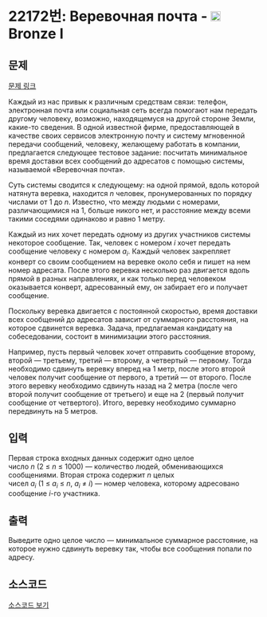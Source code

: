 # 22172번: Веревочная почта - <img src="https://static.solved.ac/tier_small/5.svg" style="height:20px" /> Bronze I

<!-- performance -->

<!-- 문제 제출 후 깃허브에 푸시를 했을 때 제출한 코드의 성능이 입력될 공간입니다.-->

<!-- end -->

## 문제

[문제 링크](https://boj.kr/22172)


<p>Каждый из нас привык к различным средствам связи: телефон, электронная почта или социальная сеть всегда помогают нам передать другому человеку, возможно, находящемуся на другой стороне Земли, какие-то сведения. В одной известной фирме, предоставляющей в качестве своих сервисов электронную почту и систему мгновенной передачи сообщений, человеку, желающему работать в компании, предлагается следующее тестовое задание: посчитать минимальное время доставки всех сообщений до адресатов с помощью системы, называемой «Веревочная почта».</p>

<p>Суть системы сводится к следующему: на одной прямой, вдоль которой натянута веревка, находится&nbsp;<i>n</i>&nbsp;человек, пронумерованных по порядку числами от 1 до&nbsp;<i>n</i>. Известно, что между людьми с номерами, различающимися на 1, больше никого нет, и расстояние между всеми такими соседями одинаково и равно 1 метру.</p>

<p>Каждый из них хочет передать одному из других участников системы некоторое сообщение. Так, человек с номером&nbsp;<i>i</i>&nbsp;хочет передать сообщение человеку с номером&nbsp;<i>a<sub>i</sub></i>. Каждый человек закрепляет конверт со своим сообщением на веревке около себя и пишет на нем номер адресата. После этого веревка несколько раз двигается вдоль прямой в разных направлениях, и как только перед человеком оказывается конверт, адресованный ему, он забирает его и получает сообщение.</p>

<p>Поскольку веревка двигается с постоянной скоростью, время доставки всех сообщений до адресатов зависит от суммарного расстояния, на которое сдвинется веревка. Задача, предлагаемая кандидату на собеседовании, состоит в минимизации этого расстояния.</p>

<p>Например, пусть первый человек хочет отправить сообщение второму, второй — третьему, третий — второму, а четвертый — первому. Тогда необходимо сдвинуть веревку вперед на 1 метр, после этого второй человек получит сообщение от первого, а третий — от второго. После этого веревку необходимо сдвинуть назад на 2 метра (после чего второй получит сообщение от третьего) и еще на 2 (первый получит сообщение от четвертого). Итого, веревку необходимо суммарно передвинуть на 5 метров.</p>



## 입력


<p>Первая строка входных данных содержит одно целое число&nbsp;<i>n</i>&nbsp;(2&nbsp;≤&nbsp;<i>n</i>&nbsp;≤&nbsp;1000) — количество людей, обменивающихся сообщениями. Вторая строка содержит&nbsp;<i>n</i>&nbsp;целых чисел&nbsp;<i>a<sub>i</sub></i>&nbsp;(1&nbsp;≤&nbsp;<i>a<sub>i</sub></i>&nbsp;≤&nbsp;<i>n</i>,&nbsp;<i>a<sub>i</sub></i>&nbsp;≠&nbsp;<i>i</i>) — номер человека, которому адресовано сообщение&nbsp;<i>i</i>-го участника.</p>



## 출력


<p>Выведите одно целое число — минимальное суммарное расстояние, на которое нужно сдвинуть веревку так, чтобы все сообщения попали по адресу.</p>



## 소스코드

[소스코드 보기](Веревочная%20почта.cpp)